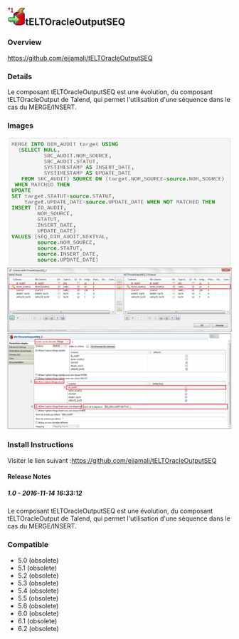 ## <img src='./logo.jpg' width='40' height='40'>tELTOracleOutputSEQ

### Overview
https://github.com/ejjamali/tELTOracleOutputSEQ
### Details
Le composant tELTOracleOutputSEQ est une évolution, du composant tELTOracleOutput de Talend, qui permet l'utilisation d'une séquence dans le cas du MERGE/INSERT.
### Images
<a href='./screenshots/v_1.0__3.jpg'><img src='./screenshots/v_1.0__3.jpg' ></a>
<a href='./screenshots/v_1.0__2.jpg'><img src='./screenshots/v_1.0__2.jpg' ></a>
<a href='./screenshots/v_1.0__1.jpg'><img src='./screenshots/v_1.0__1.jpg' ></a>


### Install Instructions
Visiter le lien suivant :https://github.com/ejjamali/tELTOracleOutputSEQ

#### Release Notes

##### 1.0 - 2016-11-14 16:33:12
Le composant tELTOracleOutputSEQ est une évolution, du composant tELTOracleOutput de Talend, qui permet l'utilisation d'une séquence dans le cas du MERGE/INSERT.
### Compatible
 -  5.0 (obsolete)
 -   5.1 (obsolete)
 -   5.2 (obsolete)
 -   5.3 (obsolete)
 -   5.4 (obsolete)
 -   5.5 (obsolete)
 -   5.6 (obsolete)
 -   6.0 (obsolete)
 -   6.1 (obsolete)
 -   6.2 (obsolete)